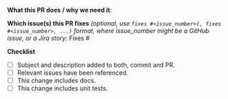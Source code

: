 <!--
- Please ensure code changes are split into a series of logically independent commits.
- Every commit should have a subject/title (What) and a description/body (Why).
- Every PR must have a description.
- As an example you can use git commit -m"What" -m"Why" to achieve the requirements above.
  GitHub automatically recognizes the commit description (-m"Why") in single commit PRs and
  adds it as the PR description.
- Use the [imperative mood](https://en.wikipedia.org/wiki/Imperative_mood) in the subject line
  for every commit. E.g `Mark infraID as required` instead of `This patch marks infraID as required`
  (This follows Git’s own built-in conventions). See https://github.com/openshift/hypershift/pull/485
  as an example.
- See https://github.com/redhat-openshift-ecosystem/opct/blob/main/CONTRIBUTING.md for more details.

Delete this text before submitting the PR.
-->

**What this PR does / why we need it**:

**Which issue(s) this PR fixes** *(optional, use `fixes #<issue_number>(, fixes #<issue_number>, ...)` format, where issue_number might be a GitHub issue, or a Jira story*:
Fixes #

**Checklist**
- [ ] Subject and description added to both, commit and PR.
- [ ] Relevant issues have been referenced.
- [ ] This change includes docs. 
- [ ] This change includes unit tests.
